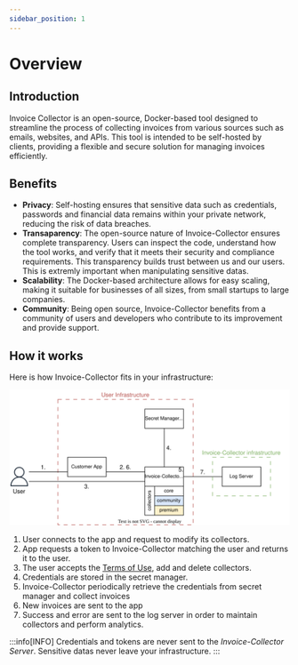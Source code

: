 ```yaml
---
sidebar_position: 1
---
```


# Overview

## Introduction

Invoice Collector is an open-source, Docker-based tool designed to streamline the process of collecting invoices from various sources such as emails, websites, and APIs. This tool is intended to be self-hosted by clients, providing a flexible and secure solution for managing invoices efficiently.

## Benefits

- **Privacy**: Self-hosting ensures that sensitive data such as credentials, passwords and financial data remains within your private network, reducing the risk of data breaches.
- **Transaparency**: The open-source nature of Invoice-Collector ensures complete transparency. Users can inspect the code, understand how the tool works, and verify that it meets their security and compliance requirements. This transparency builds trust between us and our users. This is extremly important when manipulating sensitive datas.
- **Scalability**: The Docker-based architecture allows for easy scaling, making it suitable for businesses of all sizes, from small startups to large companies.
- **Community**: Being open source, Invoice-Collector benefits from a community of users and developers who contribute to its improvement and provide support.

## How it works

Here is how Invoice-Collector fits in your infrastructure:

![Diagram is not loading properly](./sequence_diagram/infra.svg)

1. User connects to the app and request to modify its collectors.
2. App requests a token to Invoice-Collector matching the user and returns it to the user.
3. The user accepts the [Terms of Use](/terms-of-use), add and delete collectors.
4. Credentials are stored in the secret manager.
5. Invoice-Collector periodically retrieve the credentials from secret manager and collect invoices
6. New invoices are sent to the app
7. Success and error are sent to the log server in order to maintain collectors and perform analytics.

:::info[INFO]
Credentials and tokens are never sent to the _Invoice-Collector Server_. Sensitive datas never leave your infrastructure.
:::

